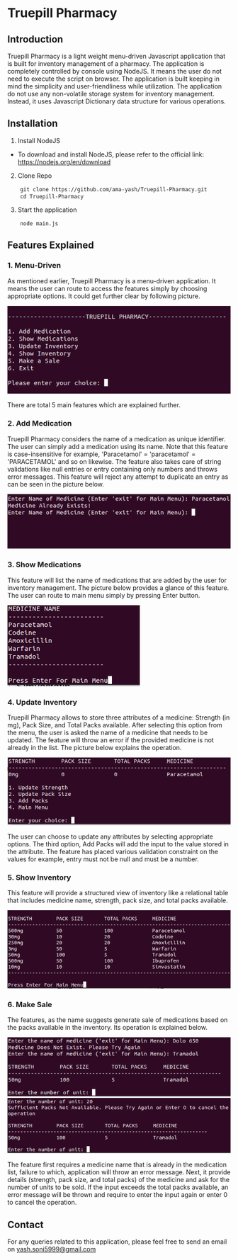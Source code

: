 # Truepill Pharmacy

## Introduction

Truepill Pharmacy is a light weight menu-driven Javascript application that is built for inventory management of a pharmacy. The application is completely controlled by console using NodeJS. It means the user do not need to execute the script on browser. The application is built keeping in mind the simplicity and user-friendliness while utilization. The application do not use any non-volatile storage system for inventory management. Instead, it uses Javascript Dictionary data structure for various operations.

## Installation
1. Install NodeJS

- To download and install NodeJS, please refer to the official link: https://nodejs.org/en/download

2. Clone Repo
```
    git clone https://github.com/ama-yash/Truepill-Pharmacy.git
    cd Truepill-Pharmacy
```

3. Start the application

```
    node main.js
```

## Features Explained

### 1. Menu-Driven

As mentioned earlier, Truepill Pharmacy is a menu-driven application. It means the user can route to access the features simply by choosing appropriate options. It could get further clear by following picture.

![Main-Menu](https://github.com/ama-yash/Truepill-Pharmacy/blob/main/screenshots/main-menu.png)

There are total 5 main features which are explained further.
### 2. Add Medication

Truepill Pharmacy considers the name of a medication as unique identifier. The user can simply add a medication using its name. Note that this feature is case-insensitive for example, 'Paracetamol' = 'paracetamol' = 'PARACETAMOL' and so on likewise. The feature also takes care of string validations like null entries or entry containing only numbers and throws error messages. This feature will reject any attempt to duplicate an entry as can be seen in the picture below.

![Add-Medication-Duplicate](https://github.com/ama-yash/Truepill-Pharmacy/blob/main/screenshots/add-medication_duplicates.png)

### 3. Show Medications

This feature will list the name of medications that are added by the user for inventory management. The picture below provides a glance of this feature. The user can route to main menu simply by pressing Enter button.

![list-medication](https://github.com/ama-yash/Truepill-Pharmacy/blob/main/screenshots/list-medication.png)

### 4. Update Inventory

Truepill Pharmacy allows to store three attributes of a medicine: Strength (in mg), Pack Size, and Total Packs available. After selecting this option from the menu, the user is asked the name of a medicine that needs to be updated. The feature will throw an error if the provided medicine is not already in the list. The picture below explains the operation.

![update-inventory](https://github.com/ama-yash/Truepill-Pharmacy/blob/main/screenshots/update-inventory.png)

The user can choose to update any attributes by selecting appropriate options. The third option, Add Packs will add the input to the value stored in the attribute. The feature has placed various validation constraint on the values for example, entry must not be null and must be a number.

### 5. Show Inventory

This feature will provide a structured view of inventory like a relational table that includes medicine name, strength, pack size, and total packs available.

![show-inventory](https://github.com/ama-yash/Truepill-Pharmacy/blob/main/screenshots/show-inventory.png)

### 6. Make Sale

The features, as  the name suggests generate sale of medications based on the packs available in the inventory. Its operation is explained below.

![sale-1](https://github.com/ama-yash/Truepill-Pharmacy/blob/main/screenshots/sale-1.png) ![sale-2](https://github.com/ama-yash/Truepill-Pharmacy/blob/main/screenshots/sale-2.png)

The feature first requires a medicine name that is already in the medication list, failure to which, application will throw an error message. Next, it provide details (strength, pack size, and total packs) of the medicine and ask for the number of units to be sold. If the input exceeds the total packs available, an error message will be thrown and require to enter the input again or enter 0 to cancel the operation.

## Contact

For any queries related to this application, please feel free to send an email on yash.soni5999@gmail.com
